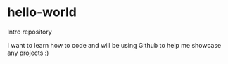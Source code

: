 # hello-world
Intro repository

I want to learn how to code and will be using Github to help me showcase any projects :)
